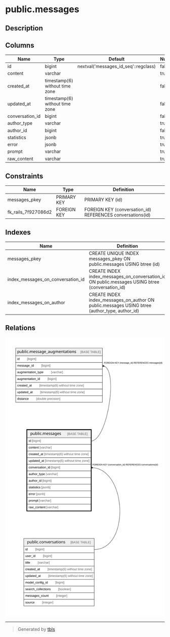 # public.messages

## Description

## Columns

| Name | Type | Default | Nullable | Children | Parents | Comment |
| ---- | ---- | ------- | -------- | -------- | ------- | ------- |
| id | bigint | nextval('messages_id_seq'::regclass) | false | [public.message_augmentations](public.message_augmentations.md) |  |  |
| content | varchar |  | true |  |  |  |
| created_at | timestamp(6) without time zone |  | false |  |  |  |
| updated_at | timestamp(6) without time zone |  | false |  |  |  |
| conversation_id | bigint |  | false |  | [public.conversations](public.conversations.md) |  |
| author_type | varchar |  | true |  |  |  |
| author_id | bigint |  | false |  |  |  |
| statistics | jsonb |  | true |  |  |  |
| error | jsonb |  | true |  |  |  |
| prompt | varchar |  | true |  |  |  |
| raw_content | varchar |  | true |  |  |  |

## Constraints

| Name | Type | Definition |
| ---- | ---- | ---------- |
| messages_pkey | PRIMARY KEY | PRIMARY KEY (id) |
| fk_rails_7f927086d2 | FOREIGN KEY | FOREIGN KEY (conversation_id) REFERENCES conversations(id) |

## Indexes

| Name | Definition |
| ---- | ---------- |
| messages_pkey | CREATE UNIQUE INDEX messages_pkey ON public.messages USING btree (id) |
| index_messages_on_conversation_id | CREATE INDEX index_messages_on_conversation_id ON public.messages USING btree (conversation_id) |
| index_messages_on_author | CREATE INDEX index_messages_on_author ON public.messages USING btree (author_type, author_id) |

## Relations

![er](public.messages.svg)

---

> Generated by [tbls](https://github.com/k1LoW/tbls)
